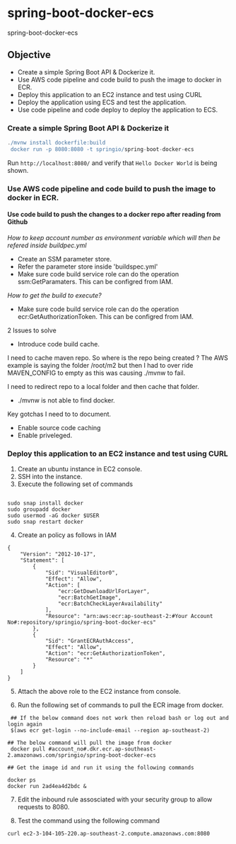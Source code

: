 # spring-boot-docker-ecs
spring-boot-docker-ecs

## Objective

- Create a simple Spring Boot API & Dockerize it. 
- Use AWS code pipeline and code build to push the image to docker in ECR. 
- Deploy this application to an EC2 instance and test using CURL
- Deploy the application using ECS and test the application. 
- Use code pipeline and code deploy to deploy the application to ECS. 


### Create a simple Spring Boot API & Dockerize it

```groovy
./mvnw install dockerfile:build
 docker run -p 8080:8080 -t springio/spring-boot-docker-ecs

```

Run `http://localhost:8080/` and verify that `Hello Docker World` is being shown.

### Use AWS code pipeline and code build to push the image to docker in ECR. 

#### Use code build to push the changes to a docker repo after reading from Github

_How to keep account number as environment variable which will then be refered inside buildpec.yml_

- Create an SSM parameter store.
- Refer the parameter store inside 'buildspec.yml'
- Make sure code build service role can do the operation ssm:GetParamaters. This can be configred from IAM.

_How to get the build to execute?_

- Make sure code build service role can do the operation ecr:GetAuthorizationToken. This can be configred from IAM.

2 Issues to solve

- Introduce code build cache. 

I need to cache maven repo. So where is the repo being created ?
The AWS example is saying the folder /root/m2 but then I had to over ride MAVEN_CONFIG to empty as this was causing ./mvnw to fail.

I need to redirect repo to a local folder and then cache that folder. 

- ./mvnw is not able to find docker. 

Key gotchas I need to to document.

- Enable source code caching
- Enable priveleged.  


### Deploy this application to an EC2 instance and test using CURL

1. Create an ubuntu instance in EC2 console.
2. SSH into the instance.
3. Execute the following set of commands

```

sudo snap install docker
sudo groupadd docker
sudo usermod -aG docker $USER
sudo snap restart docker

```

4. Create an policy as follows in IAM 

```
{
    "Version": "2012-10-17",
    "Statement": [
        {
            "Sid": "VisualEditor0",
            "Effect": "Allow",
            "Action": [
                "ecr:GetDownloadUrlForLayer",
                "ecr:BatchGetImage",
                "ecr:BatchCheckLayerAvailability"
            ],
            "Resource": "arn:aws:ecr:ap-southeast-2:#Your Account No#:repository/springio/spring-boot-docker-ecs"
        },
        {
            "Sid": "GrantECRAuthAccess",
            "Effect": "Allow",
            "Action": "ecr:GetAuthorizationToken",
            "Resource": "*"
        }
    ]
}
```
5. Attach the above role to the EC2 instance from console. 

6. Run the following set of commands to pull the ECR image from docker. 

```
 ## If the below command does not work then reload bash or log out and login again
 $(aws ecr get-login --no-include-email --region ap-southeast-2)

## The below command will pull the image from docker
 docker pull #account_no#.dkr.ecr.ap-southeast-2.amazonaws.com/springio/spring-boot-docker-ecs

## Get the image id and run it using the following commands

docker ps
docker run 2ad4ea4d2bdc &

```

7. Edit the inbound rule assosciated with your security group to allow requests to 8080.

8. Test the command using the following command

```
curl ec2-3-104-105-220.ap-southeast-2.compute.amazonaws.com:8080
```